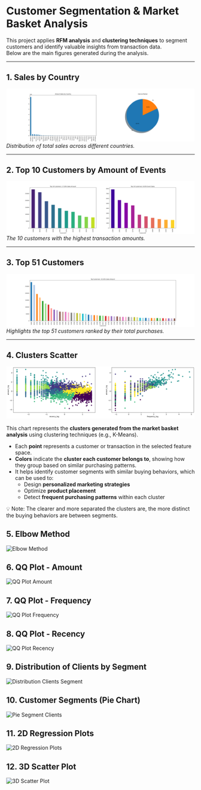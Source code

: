 # Customer Segmentation & Market Basket Analysis

This project applies **RFM analysis** and **clustering techniques** to segment customers and identify valuable insights from transaction data.  
Below are the main figures generated during the analysis.

---

## 1. Sales by Country
![Sales by Country](https://raw.githubusercontent.com/LuisBuruato/Market-Basket-Analysis-/main/graficos/sales_by_country.png)  
*Distribution of total sales across different countries.*

---

## 2. Top 10 Customers by Amount of Events
![Top 10 Customers](https://raw.githubusercontent.com/LuisBuruato/Market-Basket-Analysis-/main/graficos/top10_customers_amount_events.png)  
*The 10 customers with the highest transaction amounts.*

---

## 3. Top 51 Customers
![Top 51 Customers](https://raw.githubusercontent.com/LuisBuruato/Market-Basket-Analysis-/main/graficos/top51_customers.png)  
*Highlights the top 51 customers ranked by their total purchases.*

---

## 4. Clusters Scatter
![Clusters Scatter](https://raw.githubusercontent.com/LuisBuruato/Market-Basket-Analysis-/main/graficos_kmeans/clusters_scatter.png)

This chart represents the **clusters generated from the market basket analysis** using clustering techniques (e.g., K-Means).

- Each **point** represents a customer or transaction in the selected feature space.  
- **Colors** indicate the **cluster each customer belongs to**, showing how they group based on similar purchasing patterns.  
- It helps identify customer segments with similar buying behaviors, which can be used to:  
  - Design **personalized marketing strategies**  
  - Optimize **product placement**  
  - Detect **frequent purchasing patterns** within each cluster  

💡 Note: The clearer and more separated the clusters are, the more distinct the buying behaviors are between segments.

## 5. Elbow Method
![Elbow Method](https://raw.githubusercontent.com/LuisBuruato/Market-Basket-Analysis-/main/graficos/elbow_method.png)

## 6. QQ Plot - Amount
![QQ Plot Amount](https://raw.githubusercontent.com/LuisBuruato/Market-Basket-Analysis-/main/graficos/QQ_plot_Amount.png)

## 7. QQ Plot - Frequency
![QQ Plot Frequency](https://raw.githubusercontent.com/LuisBuruato/Market-Basket-Analysis-/main/graficos/QQ_plot_Frequency.png)

## 8. QQ Plot - Recency
![QQ Plot Recency](https://raw.githubusercontent.com/LuisBuruato/Market-Basket-Analysis-/main/graficos/QQ_plot_Recency.png)

## 9. Distribution of Clients by Segment
![Distribution Clients Segment](https://raw.githubusercontent.com/LuisBuruato/Market-Basket-Analysis-/main/graficos/distribution_clients_segment.png)

## 10. Customer Segments (Pie Chart)
![Pie Segment Clients](https://raw.githubusercontent.com/LuisBuruato/Market-Basket-Analysis-/main/graficos/pie_segment_clients.png)

## 11. 2D Regression Plots
![2D Regression Plots](https://raw.githubusercontent.com/LuisBuruato/Market-Basket-Analysis-/main/graficos/regplots_2D.png)

## 12. 3D Scatter Plot
![3D Scatter Plot](https://raw.githubusercontent.com/LuisBuruato/Market-Basket-Analysis-/main/graficos/scatter3D.png)


